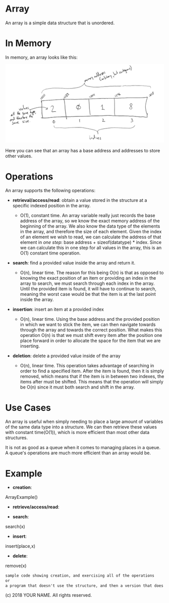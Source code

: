 # Array

An array is a simple data structure that is unordered.

# In Memory

In memory, an array looks like this:

![Image of Array in Memory](images/array_memory.png)

Here you can see that an array has a base address and addresses to store other values.

# Operations

An array supports the following operations:

* **retrieval/access/read**: obtain a value stored in the structure at a specific indexed position in the array.
  * O(1), constant time. An array variable really just records the base address of the array, so we know the exact memory address of the beginning of the array. We also know the data type of the elements in the array, and therefore the size of each element. Given the index of an element we wish to read, we can calculate the address of that element in *one step*: base address + sizeof(datatype) * index. Since we can calculate this in one step for all values in the array, this is an O(1) constant time operation.

* **search**: find a provided value inside the array and return it.
  * O(n), linear time. The reason for this being O(n) is that as opposed to knowing the exact position of an item or providing an index in the array to search, we must search through each index in the array. Until the provided item is found, it will have to continue to search, meaning the worst case would be that the item is at the last point inside the array.

* **insertion**: insert an item at a provided index
  * O(n), linear time. Using the base address and the provided position in which we want to stick the item, we can then navigate towards through the array and towards the correct position. What makes this operation O(n) is that we must shift every item after the position one place forward in order to allocate the space for the item that we are inserting.

* **deletion**: delete a provided value inside of the array
  * O(n), linear time. This operation takes advantage of searching in order to find a specified item. After the item is found, then it is simply removed, which means that if the item is in between two indexes, the items after must be shifted. This means that the operation will simply be O(n) since it must both search and shift in the array.
  
# Use Cases

An array is useful when simply needing to place a large amount of variables of the same data type into a structure. We can then retrieve these values with constant time(O(1)), which is more efficient than most other data structures.

It is not as good as a queue when it comes to managing places in a queue. A queue's operations are much more efficient than an array would be.

# Example

* **creation**:

ArrayExample()

* **retrieve/access/read**:


* **search**:

search(x)

* **insert**:

insert(place,x)

* **delete**:

remove(x)

```
sample code showing creation, and exercising all of the operations
or
a program that doesn't use the structure, and then a version that does
```

(c) 2018 YOUR NAME. All rights reserved.
